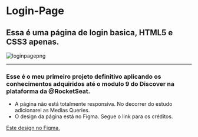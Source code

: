 # Login-Page
<h2>Essa é uma página de login basica, HTML5 e CSS3 apenas.</h2>

![loginpagepng](https://user-images.githubusercontent.com/98281299/163192099-1338b484-8b63-4df9-8709-b5ee4fd0b85b.png)

<hr>

<h3>Esse é o meu primeiro projeto definitivo aplicando os conhecimentos adquiridos até o modulo 9 do Discover na plataforma da @RocketSeat.</h3>
<ul>
  <li>A página não está totalmente responsiva. No decorrer do estudo adicionarei as Medias Queries.</li>
  <li>O design da página está no Figma. Segue o link para os créditos.</li>
</ul>

<a href="https://www.figma.com/file/kKXkX0lqYmSsfXSxf0OvYj/Sign-Up-Form-and-CheckOut-Form-(Community)?node-id=0%3A1">Este design no Figma.<a>
